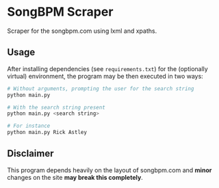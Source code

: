 # SongBPM Scraper
Scraper for the songbpm.com using lxml and xpaths.

## Usage
After installing dependencies (see `requirements.txt`) for the (optionally virtual) environment, the program may be then executed in two ways:

```sh
# Without arguments, prompting the user for the search string
python main.py 

# With the search string present
python main.py <search string>

# For instance
python main.py Rick Astley
```

## Disclaimer
This program depends heavily on the layout of songbpm.com and **minor** changes on the site **may break this completely**.
